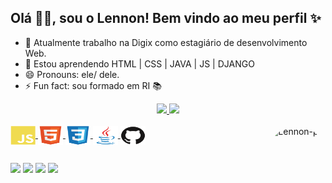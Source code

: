 ## Olá ✌🏾, sou o Lennon! Bem vindo ao meu perfil ✨

- 🔭 Atualmente trabalho na Digix como estagiário de desenvolvimento Web.
- 🌱 Estou aprendendo HTML | CSS | JAVA | JS | DJANGO
- 😄 Pronouns: ele/ dele.
- ⚡ Fun fact: sou formado em RI 📚




<div align="center">
  <a href="https://github.com/lennonmartins">
  <img height="180em" src="https://github-readme-stats.vercel.app/api?username=lennonmartins&show_icons=true&theme=aura_dark&include_all_commits=true&count_private=true"/>
  <img height="180em" src="https://github-readme-stats.vercel.app/api/top-langs/?username=lennonmartins&layout=compact&langs_count=7&theme=aura_dark"/>
</div>

  <div style="display: inline_block"><br>
  <img align="center" alt="Js" height="30" width="40" src="https://raw.githubusercontent.com/devicons/devicon/master/icons/javascript/javascript-plain.svg">
  <img align="center" alt="HTML" height="30" width="40" src="https://raw.githubusercontent.com/devicons/devicon/master/icons/html5/html5-original.svg">
  <img align="center" alt="CSS" height="30" width="40" src="https://raw.githubusercontent.com/devicons/devicon/master/icons/css3/css3-original.svg">
  <img align="center" alt="Java" height="30" width="40" src="https://raw.githubusercontent.com/devicons/devicon/master/icons/java/java-original.svg">
  <img align="center" alt="github" height="30" width="40" src="https://raw.githubusercontent.com/devicons/devicon/master/icons/github/github-original.svg">
   <img align="right" alt="Lennon-pic" height="150" style="border-radius:50px;"
  <img src="https://thumbs2.imgbox.com/be/fc/GTLGysar_t.jpg" alt="image host"/></a>
    
   </div>
        
  ##
    
   <div> 
  <a href="https://instagram.com/eulenon_/" target="_blank"><img src="https://img.shields.io/badge/-Instagram-%23E4405F?style=for-the-badge&logo=instagram&logoColor=white" target="_blank"></a>
 <a href="https://discord.gg/wagxzStdcR" target="_blank"><img src="https://img.shields.io/badge/Discord-7289DA?style=for-the-badge&logo=discord&logoColor=white" target="_blank"></a> 
  <a href = "mailto:lennonmcarlos@gmail.com"><img src="https://img.shields.io/badge/-Gmail-%23333?style=for-the-badge&logo=gmail&logoColor=white" target="_blank"></a>
  <a href="https://www.linkedin.com/in/lennon-martins-253476182" target="_blank"><img src="https://img.shields.io/badge/-LinkedIn-%230077B5?style=for-the-badge&logo=linkedin&logoColor=white" target="_blank"></a> 
 
</div>
